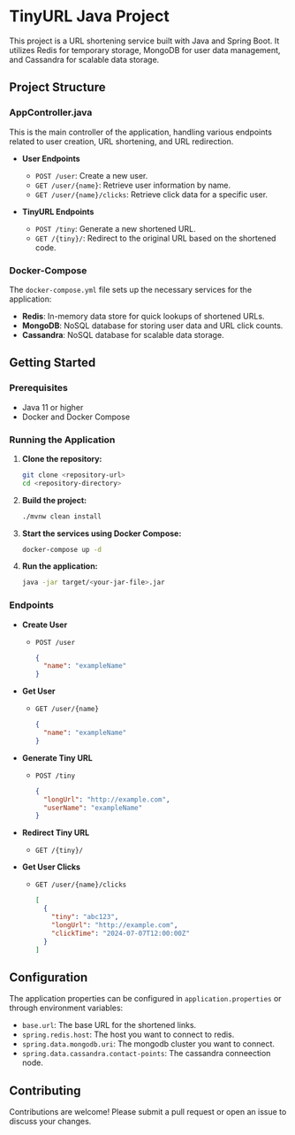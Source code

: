 # TinyURL Java Project

This project is a URL shortening service built with Java and Spring Boot. It utilizes Redis for temporary storage, MongoDB for user data management, and Cassandra for scalable data storage.

## Project Structure

### AppController.java

This is the main controller of the application, handling various endpoints related to user creation, URL shortening, and URL redirection.

- **User Endpoints**
  - `POST /user`: Create a new user.
  - `GET /user/{name}`: Retrieve user information by name.
  - `GET /user/{name}/clicks`: Retrieve click data for a specific user.

- **TinyURL Endpoints**
  - `POST /tiny`: Generate a new shortened URL.
  - `GET /{tiny}/`: Redirect to the original URL based on the shortened code.

### Docker-Compose

The `docker-compose.yml` file sets up the necessary services for the application:

- **Redis**: In-memory data store for quick lookups of shortened URLs.
- **MongoDB**: NoSQL database for storing user data and URL click counts.
- **Cassandra**: NoSQL database for scalable data storage.

## Getting Started

### Prerequisites

- Java 11 or higher
- Docker and Docker Compose

### Running the Application

1. **Clone the repository:**
    ```bash
    git clone <repository-url>
    cd <repository-directory>
    ```

2. **Build the project:**
    ```bash
    ./mvnw clean install
    ```

3. **Start the services using Docker Compose:**
    ```bash
    docker-compose up -d
    ```

4. **Run the application:**
    ```bash
    java -jar target/<your-jar-file>.jar
    ```

### Endpoints

- **Create User**
  - `POST /user`
    ```json
    {
      "name": "exampleName"
    }
    ```

- **Get User**
  - `GET /user/{name}`
    ```json
    {
      "name": "exampleName"
    }
    ```

- **Generate Tiny URL**
  - `POST /tiny`
    ```json
    {
      "longUrl": "http://example.com",
      "userName": "exampleName"
    }
    ```

- **Redirect Tiny URL**
  - `GET /{tiny}/`

- **Get User Clicks**
  - `GET /user/{name}/clicks`
    ```json
    [
      {
        "tiny": "abc123",
        "longUrl": "http://example.com",
        "clickTime": "2024-07-07T12:00:00Z"
      }
    ]
    ```

## Configuration

The application properties can be configured in `application.properties` or through environment variables:

- `base.url`: The base URL for the shortened links.
- `spring.redis.host`: The host you want to connect to redis.
- `spring.data.mongodb.uri`: The mongodb cluster you want to connect.
- `spring.data.cassandra.contact-points`: The cassandra conneection node.

## Contributing

Contributions are welcome! Please submit a pull request or open an issue to discuss your changes.
